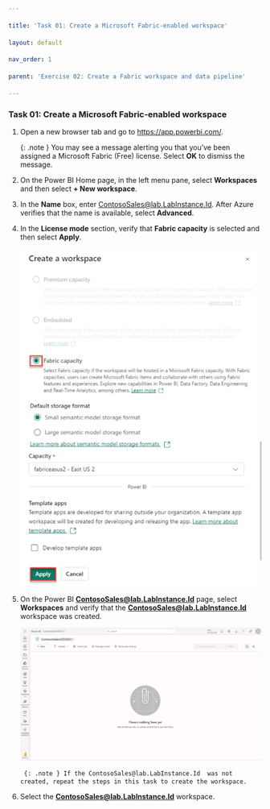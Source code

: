 ```yaml
---

title: 'Task 01: Create a Microsoft Fabric-enabled workspace'

layout: default

nav_order: 1

parent: 'Exercise 02: Create a Fabric workspace and data pipeline'

---
```


### Task 01: Create a Microsoft Fabric-enabled workspace

1. Open a new browser tab and go to https://app.powerbi.com/.

    {: .note } You may see a message alerting you that you’ve been assigned a Microsoft Fabric (Free) license. Select **OK** to dismiss the message.

1. On the Power BI Home page, in the left menu pane, select **Workspaces** and then select **+ New workspace**.

1. In the **Name** box, enter  ContosoSales@lab.LabInstance.Id. After Azure verifies that the name is available, select **Advanced**.

1. In the **License mode** section, verify that **Fabric capacity** is selected and then select **Apply**.

    ![fabriccapacity.jpg](../media/instructions254096/instructions254096/fabriccapacity.jpg)

1. On the Power BI **ContosoSales@lab.LabInstance.Id** page, select **Workspaces** and verify that the **ContosoSales@lab.LabInstance.Id** workspace was created. 

    ![workspacecreated.jpg](../media/instructions254096/instructions254096/workspacecreated.jpg)

    	{: .note } If the ContosoSales@lab.LabInstance.Id  was not created, repeat the steps in this task to create the workspace.

1. Select the **ContosoSales@lab.LabInstance.Id** workspace. 

